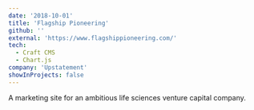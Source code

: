 ```yaml
---
date: '2018-10-01'
title: 'Flagship Pioneering'
github: ''
external: 'https://www.flagshippioneering.com/'
tech:
  - Craft CMS
  - Chart.js
company: 'Upstatement'
showInProjects: false
---
```


A marketing site for an ambitious life sciences venture capital company.
